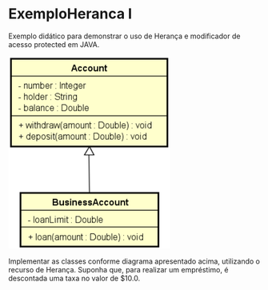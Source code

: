 # ExemploHeranca I

Exemplo didático para demonstrar o uso de Herança e modificador de acesso protected em JAVA.

<img src="ClassDiagram.PNG">

Implementar as classes conforme diagrama apresentado acima, utilizando o recurso de Herança.
Suponha que, para realizar um empréstimo, é descontada uma taxa no valor de $10.0.

